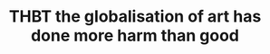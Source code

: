 ---
title: "THBT the globalisation of art has done more harm than good"
infoslide: "For the purposes of this debate, the globalisation of art refers to the significant increase in cross-border consumption of cultural products (e.g. movies, TV shows, music, etc.)"
round: "Round 6"
weight: 6
videos: ['50vaAyb-36M']
tags: ['Art and Culture', 'Media']
layout: "motion"
categories: ["motions"]
---